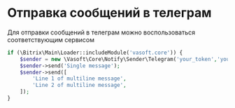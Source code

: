 # Отправка сообщений в телеграм

Для отправки сообщений в телеграм можно воспользоваться соответствующим сервисом

```php
if (\Bitrix\Main\Loader::includeModule('vasoft.core')) {
    $sender = new \Vasoft\Core\Notify\Sender\Telegram('your_token','your_chat_id'); 
    $sender->send('Single message');
    $sender->send([
        'Line 1 of multiline message',
        'Line 2 of multiline message',
    ]);
}
```
